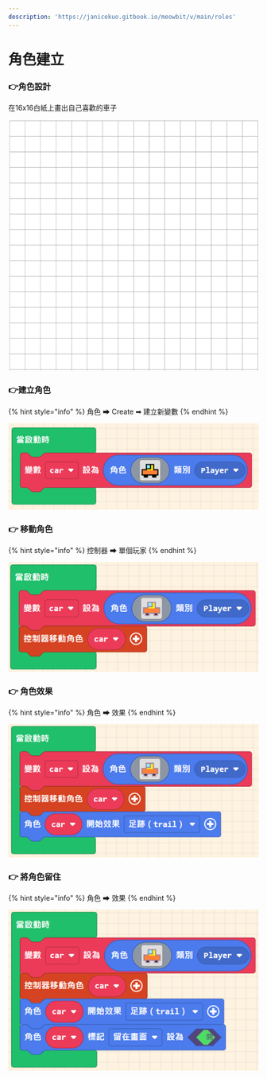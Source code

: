 ```yaml
---
description: 'https://janicekuo.gitbook.io/meowbit/v/main/roles'
---
```


# 角色建立

### 👉角色設計

在16x16白紙上畫出自己喜歡的車子

![](.gitbook/assets/image%20%2849%29.png)

### 👉建立角色

{% hint style="info" %}
角色 ➡ Create ➡  建立新變數
{% endhint %}

![](.gitbook/assets/image%20%2851%29.png)

### 👉 移動角色

{% hint style="info" %}
控制器 ➡ 單個玩家
{% endhint %}

![](.gitbook/assets/image%20%2854%29.png)

### 👉 角色效果

{% hint style="info" %}
角色 ➡ 效果
{% endhint %}

![](.gitbook/assets/image%20%2853%29.png)

### 👉 將角色留住

{% hint style="info" %}
角色 ➡ 效果
{% endhint %}

![](.gitbook/assets/image%20%2852%29.png)


